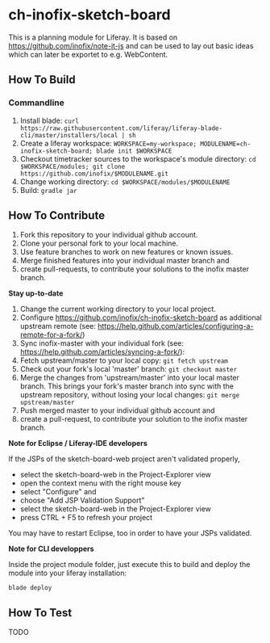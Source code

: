 # ch-inofix-sketch-board

This is a planning module for Liferay. It is based on https://github.com/inofix/note-it-js and can be used to lay out basic ideas which can later be exportet to e.g. WebContent.

## How To Build
 
### Commandline
 
1. Install blade: `curl https://raw.githubusercontent.com/liferay/liferay-blade-cli/master/installers/local | sh`
1. Create a liferay workspace: `WORKSPACE=my-workspace; MODULENAME=ch-inofix-sketch-board; blade init $WORKSPACE`
1. Checkout timetracker sources to the workspace's module directory: `cd $WORKSPACE/modules; git clone https://github.com/inofix/$MODULENAME.git`
1. Change working directory: `cd $WORKSPACE/modules/$MODULENAME`
1. Build: `gradle jar`
 
## How To Contribute
1. Fork this repository to your individual github account.
1. Clone your personal fork to your local machine.
1. Use feature branches to work on new features or known issues.
1. Merge finished features into your individual master branch and
1. create pull-requests, to contribute your solutions to the inofix master branch.
 
**Stay up-to-date**
 
1. Change the current working directory to your local project.
1. Configure https://github.com/inofix/ch-inofix-sketch-board as additional upstream remote (see: https://help.github.com/articles/configuring-a-remote-for-a-fork/)
1. Sync inofix-master with your individual fork (see: https://help.github.com/articles/syncing-a-fork/):
1. Fetch upstream/master to your local copy: `git fetch upstream`
1. Check out your fork's local 'master' branch: `git checkout master`
1. Merge the changes from 'upstream/master' into your local master branch. This brings your fork's master branch into sync with the upstream repository, without losing your local changes: `git merge upstream/master`
1. Push merged master to your individual github account and
1. create a pull-request, to contribute your solution to the inofix master branch.
 
**Note for Eclipse / Liferay-IDE developers**
 
If the JSPs of the sketch-board-web project aren't validated properly,
 
- select the sketch-board-web in the Project-Explorer view
- open the context menu with the right mouse key
- select "Configure" and
- choose "Add JSP Validation Support"
- select the sketch-board-web in the Project-Explorer view
- press CTRL + F5 to refresh your project
 
You may have to restart Eclipse, too in order to have your JSPs validated.

**Note for CLI developpers**

Inside the project module folder, just execute this to build and
deploy the module into your liferay installation:

`blade deploy`
 
## How To Test
 
TODO


